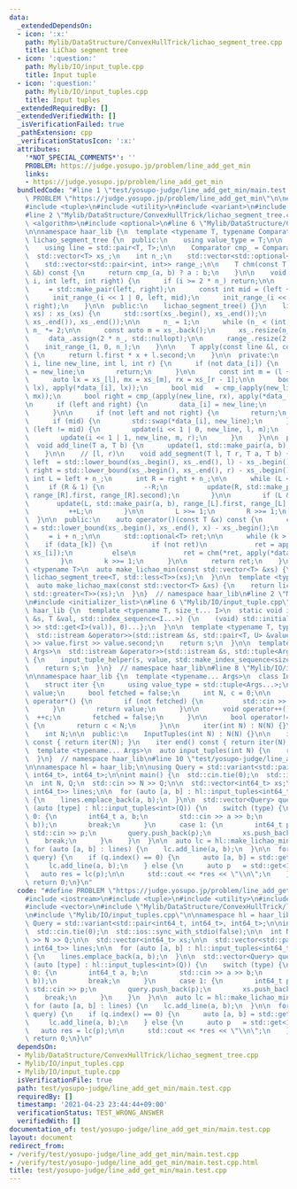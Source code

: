 ```yaml
---
data:
  _extendedDependsOn:
  - icon: ':x:'
    path: Mylib/DataStructure/ConvexHullTrick/lichao_segment_tree.cpp
    title: LiChao segment tree
  - icon: ':question:'
    path: Mylib/IO/input_tuple.cpp
    title: Input tuple
  - icon: ':question:'
    path: Mylib/IO/input_tuples.cpp
    title: Input tuples
  _extendedRequiredBy: []
  _extendedVerifiedWith: []
  _isVerificationFailed: true
  _pathExtension: cpp
  _verificationStatusIcon: ':x:'
  attributes:
    '*NOT_SPECIAL_COMMENTS*': ''
    PROBLEM: https://judge.yosupo.jp/problem/line_add_get_min
    links:
    - https://judge.yosupo.jp/problem/line_add_get_min
  bundledCode: "#line 1 \"test/yosupo-judge/line_add_get_min/main.test.cpp\"\n#define\
    \ PROBLEM \"https://judge.yosupo.jp/problem/line_add_get_min\"\n\n#include <iostream>\n\
    #include <tuple>\n#include <utility>\n#include <variant>\n#include <vector>\n\
    #line 2 \"Mylib/DataStructure/ConvexHullTrick/lichao_segment_tree.cpp\"\n#include\
    \ <algorithm>\n#include <optional>\n#line 6 \"Mylib/DataStructure/ConvexHullTrick/lichao_segment_tree.cpp\"\
    \n\nnamespace haar_lib {\n  template <typename T, typename Comparator>\n  class\
    \ lichao_segment_tree {\n  public:\n    using value_type = T;\n\n  private:\n\
    \    using line = std::pair<T, T>;\n\n    Comparator cmp_ = Comparator();\n  \
    \  std::vector<T> xs_;\n    int n_;\n    std::vector<std::optional<line>> data_;\n\
    \    std::vector<std::pair<int, int>> range_;\n\n    T chm(const T &a, const T\
    \ &b) const {\n      return cmp_(a, b) ? a : b;\n    }\n\n    void init_range_(int\
    \ i, int left, int right) {\n      if (i >= 2 * n_) return;\n\n      range_[i]\
    \     = std::make_pair(left, right);\n      const int mid = (left + right) / 2;\n\
    \      init_range_(i << 1 | 0, left, mid);\n      init_range_(i << 1 | 1, mid,\
    \ right);\n    }\n\n  public:\n    lichao_segment_tree() {}\n    lichao_segment_tree(std::vector<T>\
    \ xs) : xs_(xs) {\n      std::sort(xs_.begin(), xs_.end());\n      xs_.erase(std::unique(xs_.begin(),\
    \ xs_.end()), xs_.end());\n\n      n_ = 1;\n      while (n_ < (int) xs_.size())\
    \ n_ *= 2;\n\n      const auto m = xs_.back();\n      xs_.resize(n_, m);\n\n \
    \     data_.assign(2 * n_, std::nullopt);\n\n      range_.resize(2 * n_);\n  \
    \    init_range_(1, 0, n_);\n    }\n\n    T apply(const line &l, const T &x) const\
    \ {\n      return l.first * x + l.second;\n    }\n\n  private:\n    void update(int\
    \ i, line new_line, int l, int r) {\n      if (not data_[i]) {\n        data_[i]\
    \ = new_line;\n        return;\n      }\n\n      const int m = (l + r) / 2;\n\n\
    \      auto lx = xs_[l], mx = xs_[m], rx = xs_[r - 1];\n\n      bool left  = cmp_(apply(new_line,\
    \ lx), apply(*data_[i], lx));\n      bool mid   = cmp_(apply(new_line, mx), apply(*data_[i],\
    \ mx));\n      bool right = cmp_(apply(new_line, rx), apply(*data_[i], rx));\n\
    \n      if (left and right) {\n        data_[i] = new_line;\n        return;\n\
    \      }\n\n      if (not left and not right) {\n        return;\n      }\n\n\
    \      if (mid) {\n        std::swap(*data_[i], new_line);\n      }\n\n      if\
    \ (left != mid) {\n        update(i << 1 | 0, new_line, l, m);\n      } else {\n\
    \        update(i << 1 | 1, new_line, m, r);\n      }\n    }\n\n  public:\n  \
    \  void add_line(T a, T b) {\n      update(1, std::make_pair(a, b), 0, n_);\n\
    \    }\n\n    // [l, r)\n    void add_segment(T l, T r, T a, T b) {\n      int\
    \ left  = std::lower_bound(xs_.begin(), xs_.end(), l) - xs_.begin();\n      int\
    \ right = std::lower_bound(xs_.begin(), xs_.end(), r) - xs_.begin();\n\n     \
    \ int L = left + n_;\n      int R = right + n_;\n\n      while (L < R) {\n   \
    \     if (R & 1) {\n          --R;\n          update(R, std::make_pair(a, b),\
    \ range_[R].first, range_[R].second);\n        }\n\n        if (L & 1) {\n   \
    \       update(L, std::make_pair(a, b), range_[L].first, range_[L].second);\n\
    \          ++L;\n        }\n\n        L >>= 1;\n        R >>= 1;\n      }\n  \
    \  }\n\n  public:\n    auto operator()(const T &x) const {\n      const int i\
    \ = std::lower_bound(xs_.begin(), xs_.end(), x) - xs_.begin();\n      int k  \
    \     = i + n_;\n\n      std::optional<T> ret;\n\n      while (k > 0) {\n    \
    \    if (data_[k]) {\n          if (not ret)\n            ret = apply(*data_[k],\
    \ xs_[i]);\n          else\n            ret = chm(*ret, apply(*data_[k], xs_[i]));\n\
    \        }\n        k >>= 1;\n      }\n\n      return ret;\n    }\n  };\n\n  template\
    \ <typename T>\n  auto make_lichao_min(const std::vector<T> &xs) {\n    return\
    \ lichao_segment_tree<T, std::less<T>>(xs);\n  }\n\n  template <typename T>\n\
    \  auto make_lichao_max(const std::vector<T> &xs) {\n    return lichao_segment_tree<T,\
    \ std::greater<T>>(xs);\n  }\n}  // namespace haar_lib\n#line 2 \"Mylib/IO/input_tuples.cpp\"\
    \n#include <initializer_list>\n#line 6 \"Mylib/IO/input_tuple.cpp\"\n\nnamespace\
    \ haar_lib {\n  template <typename T, size_t... I>\n  static void input_tuple_helper(std::istream\
    \ &s, T &val, std::index_sequence<I...>) {\n    (void) std::initializer_list<int>{(void(s\
    \ >> std::get<I>(val)), 0)...};\n  }\n\n  template <typename T, typename U>\n\
    \  std::istream &operator>>(std::istream &s, std::pair<T, U> &value) {\n    s\
    \ >> value.first >> value.second;\n    return s;\n  }\n\n  template <typename...\
    \ Args>\n  std::istream &operator>>(std::istream &s, std::tuple<Args...> &value)\
    \ {\n    input_tuple_helper(s, value, std::make_index_sequence<sizeof...(Args)>());\n\
    \    return s;\n  }\n}  // namespace haar_lib\n#line 8 \"Mylib/IO/input_tuples.cpp\"\
    \n\nnamespace haar_lib {\n  template <typename... Args>\n  class InputTuples {\n\
    \    struct iter {\n      using value_type = std::tuple<Args...>;\n      value_type\
    \ value;\n      bool fetched = false;\n      int N, c = 0;\n\n      value_type\
    \ operator*() {\n        if (not fetched) {\n          std::cin >> value;\n  \
    \      }\n        return value;\n      }\n\n      void operator++() {\n      \
    \  ++c;\n        fetched = false;\n      }\n\n      bool operator!=(iter &) const\
    \ {\n        return c < N;\n      }\n\n      iter(int N) : N(N) {}\n    };\n\n\
    \    int N;\n\n  public:\n    InputTuples(int N) : N(N) {}\n\n    iter begin()\
    \ const { return iter(N); }\n    iter end() const { return iter(N); }\n  };\n\n\
    \  template <typename... Args>\n  auto input_tuples(int N) {\n    return InputTuples<Args...>(N);\n\
    \  }\n}  // namespace haar_lib\n#line 10 \"test/yosupo-judge/line_add_get_min/main.test.cpp\"\
    \n\nnamespace hl = haar_lib;\n\nusing Query = std::variant<std::pair<int64_t,\
    \ int64_t>, int64_t>;\n\nint main() {\n  std::cin.tie(0);\n  std::ios::sync_with_stdio(false);\n\
    \n  int N, Q;\n  std::cin >> N >> Q;\n\n  std::vector<int64_t> xs;\n\n  std::vector<std::pair<int64_t,\
    \ int64_t>> lines;\n\n  for (auto [a, b] : hl::input_tuples<int64_t, int64_t>(N))\
    \ {\n    lines.emplace_back(a, b);\n  }\n\n  std::vector<Query> query;\n\n  for\
    \ (auto [type] : hl::input_tuples<int>(Q)) {\n    switch (type) {\n      case\
    \ 0: {\n        int64_t a, b;\n        std::cin >> a >> b;\n        query.push_back(std::make_pair(a,\
    \ b));\n        break;\n      }\n      case 1: {\n        int64_t p;\n       \
    \ std::cin >> p;\n        query.push_back(p);\n        xs.push_back(p);\n    \
    \    break;\n      }\n    }\n  }\n\n  auto lc = hl::make_lichao_min(xs);\n\n \
    \ for (auto [a, b] : lines) {\n    lc.add_line(a, b);\n  }\n\n  for (auto &q :\
    \ query) {\n    if (q.index() == 0) {\n      auto [a, b] = std::get<0>(q);\n \
    \     lc.add_line(a, b);\n    } else {\n      auto p   = std::get<1>(q);\n   \
    \   auto res = lc(p);\n\n      std::cout << *res << \"\\n\";\n    }\n  }\n\n \
    \ return 0;\n}\n"
  code: "#define PROBLEM \"https://judge.yosupo.jp/problem/line_add_get_min\"\n\n\
    #include <iostream>\n#include <tuple>\n#include <utility>\n#include <variant>\n\
    #include <vector>\n#include \"Mylib/DataStructure/ConvexHullTrick/lichao_segment_tree.cpp\"\
    \n#include \"Mylib/IO/input_tuples.cpp\"\n\nnamespace hl = haar_lib;\n\nusing\
    \ Query = std::variant<std::pair<int64_t, int64_t>, int64_t>;\n\nint main() {\n\
    \  std::cin.tie(0);\n  std::ios::sync_with_stdio(false);\n\n  int N, Q;\n  std::cin\
    \ >> N >> Q;\n\n  std::vector<int64_t> xs;\n\n  std::vector<std::pair<int64_t,\
    \ int64_t>> lines;\n\n  for (auto [a, b] : hl::input_tuples<int64_t, int64_t>(N))\
    \ {\n    lines.emplace_back(a, b);\n  }\n\n  std::vector<Query> query;\n\n  for\
    \ (auto [type] : hl::input_tuples<int>(Q)) {\n    switch (type) {\n      case\
    \ 0: {\n        int64_t a, b;\n        std::cin >> a >> b;\n        query.push_back(std::make_pair(a,\
    \ b));\n        break;\n      }\n      case 1: {\n        int64_t p;\n       \
    \ std::cin >> p;\n        query.push_back(p);\n        xs.push_back(p);\n    \
    \    break;\n      }\n    }\n  }\n\n  auto lc = hl::make_lichao_min(xs);\n\n \
    \ for (auto [a, b] : lines) {\n    lc.add_line(a, b);\n  }\n\n  for (auto &q :\
    \ query) {\n    if (q.index() == 0) {\n      auto [a, b] = std::get<0>(q);\n \
    \     lc.add_line(a, b);\n    } else {\n      auto p   = std::get<1>(q);\n   \
    \   auto res = lc(p);\n\n      std::cout << *res << \"\\n\";\n    }\n  }\n\n \
    \ return 0;\n}\n"
  dependsOn:
  - Mylib/DataStructure/ConvexHullTrick/lichao_segment_tree.cpp
  - Mylib/IO/input_tuples.cpp
  - Mylib/IO/input_tuple.cpp
  isVerificationFile: true
  path: test/yosupo-judge/line_add_get_min/main.test.cpp
  requiredBy: []
  timestamp: '2021-04-23 23:44:44+09:00'
  verificationStatus: TEST_WRONG_ANSWER
  verifiedWith: []
documentation_of: test/yosupo-judge/line_add_get_min/main.test.cpp
layout: document
redirect_from:
- /verify/test/yosupo-judge/line_add_get_min/main.test.cpp
- /verify/test/yosupo-judge/line_add_get_min/main.test.cpp.html
title: test/yosupo-judge/line_add_get_min/main.test.cpp
---
```

